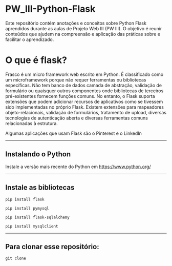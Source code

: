 # PW_III-Python-Flask

Este repositório contém anotações e conceitos sobre Python Flask aprendidos durante as aulas de Projeto Web III (PW III). O objetivo é reunir conteúdos que ajudem na compreensão e aplicação das práticas sobre e facilitar o aprendizado.

# O que é flask?
Frasco é um micro framework web escrito em Python. É classificado como um microframework porque não requer ferramentas ou bibliotecas específicas. Não tem banco de dados camada de abstração, validação de formulário ou quaisquer outros componentes onde bibliotecas de terceiros pré-existentes fornecem funções comuns. No entanto, o Flask suporta extensões que podem adicionar recursos de aplicativos como se tivessem sido implementadas no próprio Flask. Existem extensões para mapeadores objeto-relacionais, validação de formulários, tratamento de upload, diversas tecnologias de autenticação aberta e diversas ferramentas comuns relacionadas à estrutura.

Algumas aplicações que usam Flask são o Pinterest e o LinkedIn

---
## Instalando o Python
Instale a versão mais recente do Python em https://www.python.org/ 

---

## Instale as bibliotecas
```
pip install flask

pip install pymysql

pip install flask-sqlalchemy

pip install mysqlclient
```

---
## Para clonar esse repositório:

```
git clone 
```
